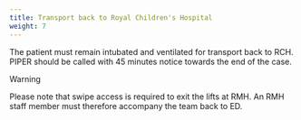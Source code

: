 ```yaml
---
title: Transport back to Royal Children's Hospital
weight: 7
---
```


The patient must remain intubated and ventilated for transport back to RCH. PIPER should be called with 45 minutes notice towards the end of the case. 

> [!WARNING]
> Please note that swipe access is required to exit the lifts at RMH. An RMH staff member must therefore accompany the team back to ED. 
